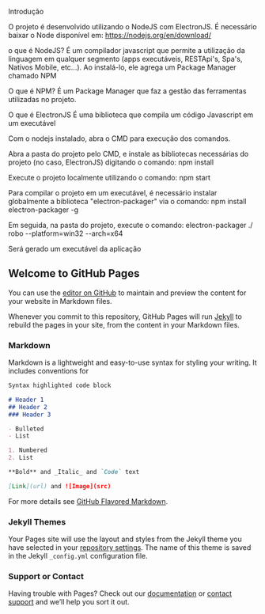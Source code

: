 Introdução

O projeto é desenvolvido utilizando o NodeJS com ElectronJS. É necessário baixar o Node disponível em:
https://nodejs.org/en/download/ 

o que é NodeJS?
É um compilador javascript que permite a utilização da linguagem em qualquer segmento (apps executáveis, RESTApi's, Spa's, Nativos Mobile, etc...). Ao instalá-lo, ele agrega um Package Manager chamado NPM

O que é NPM?
É um Package Manager que faz a gestão das ferramentas utilizadas no projeto.

O que é ElectronJS
É uma biblioteca que compila um código Javascript em um executável

Com o nodejs instalado, abra o CMD para execução dos comandos.

Abra a pasta do projeto pelo CMD, e instale as bibliotecas necessárias do projeto (no caso, ElectronJS) digitando o comando: npm install

Execute o projeto localmente utilizando o comando: npm start

Para compilar o projeto em um executável, é necessário instalar globalmente a biblioteca "electron-packager" via o comando: npm install electron-packager -g

Em seguida, na pasta do projeto, execute o comando:
electron-packager ./ robo --platform=win32 --arch=x64

Será gerado um executável da aplicação





## Welcome to GitHub Pages

You can use the [editor on GitHub](https://github.com/costdrivers/docs/edit/gh-pages/index.md) to maintain and preview the content for your website in Markdown files.

Whenever you commit to this repository, GitHub Pages will run [Jekyll](https://jekyllrb.com/) to rebuild the pages in your site, from the content in your Markdown files.

### Markdown

Markdown is a lightweight and easy-to-use syntax for styling your writing. It includes conventions for

```markdown
Syntax highlighted code block

# Header 1
## Header 2
### Header 3

- Bulleted
- List

1. Numbered
2. List

**Bold** and _Italic_ and `Code` text

[Link](url) and ![Image](src)
```

For more details see [GitHub Flavored Markdown](https://guides.github.com/features/mastering-markdown/).

### Jekyll Themes

Your Pages site will use the layout and styles from the Jekyll theme you have selected in your [repository settings](https://github.com/costdrivers/docs/settings/pages). The name of this theme is saved in the Jekyll `_config.yml` configuration file.

### Support or Contact

Having trouble with Pages? Check out our [documentation](https://docs.github.com/categories/github-pages-basics/) or [contact support](https://support.github.com/contact) and we’ll help you sort it out.
